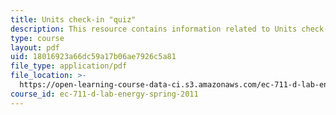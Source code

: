 ```yaml
---
title: Units check-in "quiz"
description: This resource contains information related to Units check-in.
type: course
layout: pdf
uid: 18016923a66dc59a17b06ae7926c5a81
file_type: application/pdf
file_location: >-
  https://open-learning-course-data-ci.s3.amazonaws.com/ec-711-d-lab-energy-spring-2011/18016923a66dc59a17b06ae7926c5a81_MITEC_711S11_lec01_ho2.pdf
course_id: ec-711-d-lab-energy-spring-2011
---
```

